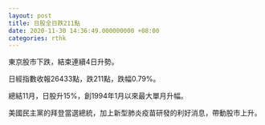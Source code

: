 ```yaml
---
layout: post
title: 日股全日跌211點
date: 2020-11-30 14:36:49.000000000 +08:00
categories: rthk
---
```


東京股市下跌，結束連續4日升勢。

日經指數收報26433點，跌211點，跌幅0.79%。

總結11月，日股升15%，創1994年1月以來最大單月升幅。

美國民主黨的拜登當選總統，加上新型肺炎疫苗研發的利好消息，帶動股市上升。
